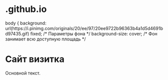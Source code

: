 # .github.io
<!DOCTYPE HTML PUBLIC "-//W3C//DTD HTML 4.01//EN" 
  "http://www.w3.org/TR/html4/strict.dtd">
<html>
 <head>
  <meta http-equiv="Content-Type" content="text/html; charset=utf-8">
  <title>Антонян Анна Арутюновна</title>
 </head>
 <body>
    body {
    background: url(https://i.pinimg.com/originals/20/ee/97/20ee9722b96363b4a1d5d4691bd97435.gif) fixed; /* Параметры фона */
    background-size: cover; /* Фон занимает всю доступную площадь */

  <h1>Сайт визитка</h1>
  <p>Основной текст.</p>

 </body>
</html>
